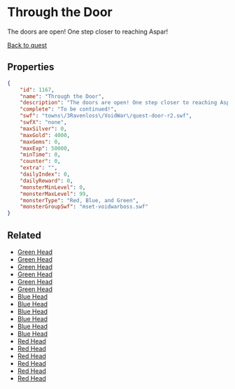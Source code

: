 # Through the Door

The doors are open! One step closer to reaching Aspar!

[Back to quest](../quests.md)

## Properties

```json
{
    "id": 1167,
    "name": "Through the Door",
    "description": "The doors are open! One step closer to reaching Aspar!",
    "complete": "To be continued!",
    "swf": "towns\/3Ravenloss\/VoidWar\/quest-door-r2.swf",
    "swfX": "none",
    "maxSilver": 0,
    "maxGold": 4000,
    "maxGems": 0,
    "maxExp": 50000,
    "minTime": 0,
    "counter": 0,
    "extra": "",
    "dailyIndex": 0,
    "dailyReward": 0,
    "monsterMinLevel": 0,
    "monsterMaxLevel": 99,
    "monsterType": "Red, Blue, and Green",
    "monsterGroupSwf": "mset-voidwarboss.swf"
}
```

## Related

- [Green Head](../items/12277-green-head.md)
- [Green Head](../items/12278-green-head.md)
- [Green Head](../items/12279-green-head.md)
- [Green Head](../items/12280-green-head.md)
- [Green Head](../items/12281-green-head.md)
- [Green Head](../items/12282-green-head.md)
- [Blue Head](../items/12283-blue-head.md)
- [Blue Head](../items/12284-blue-head.md)
- [Blue Head](../items/12285-blue-head.md)
- [Blue Head](../items/12286-blue-head.md)
- [Blue Head](../items/12287-blue-head.md)
- [Blue Head](../items/12288-blue-head.md)
- [Red Head](../items/12289-red-head.md)
- [Red Head](../items/12290-red-head.md)
- [Red Head](../items/12291-red-head.md)
- [Red Head](../items/12292-red-head.md)
- [Red Head](../items/12293-red-head.md)
- [Red Head](../items/12294-red-head.md)


